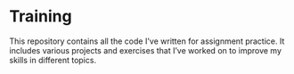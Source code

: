 # Training

This repository contains all the code I've written for assignment practice. It includes various projects and exercises that I’ve worked on to improve my skills in different topics.
